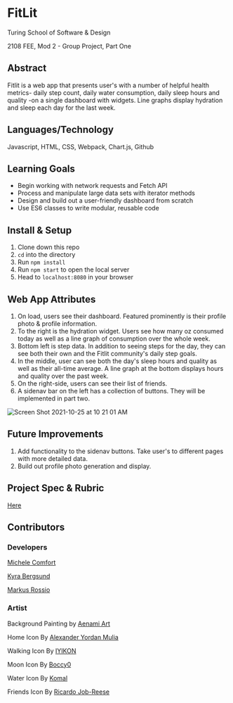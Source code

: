 # FitLit 

Turing School of Software & Design

2108 FEE, Mod 2 - Group Project, Part One

## Abstract
Fitlit is a web app that presents user's with a number of helpful health metrics- daily step count, daily water consumption, daily sleep hours and quality -on a single dashboard with widgets. Line graphs display hydration and sleep each day for the last week.

## Languages/Technology
Javascript, HTML, CSS, Webpack, Chart.js, Github

## Learning Goals
* Begin working with network requests and Fetch API
* Process and manipulate large data sets with iterator methods
* Design and build out a user-friendly dashboard from scratch
* Use ES6 classes to write modular, reusable code

## Install & Setup
1. Clone down this repo
2. `cd` into the directory
3. Run `npm install`
4. Run `npm start` to open the local server
5. Head to `localhost:8080` in your browser

## Web App Attributes
1. On load, users see their dashboard. Featured prominently is their profile photo & profile information.
2. To the right is the hydration widget. Users see how many oz consumed today as well as a line graph of consumption over the whole week.
3. Bottom left is step data. In addition to seeing steps for the day, they can see both their own and the Fitlit community's daily step goals.
4. In the middle, user can see both the day's sleep hours and quality as well as their all-time average. A line graph at the bottom displays hours and quality over the past week.
5. On the right-side, users can see their list of friends.
6. A sidenav bar on the left has a collection of buttons. They will be implemented in part two.

![Screen Shot 2021-10-25 at 10 21 01 AM](https://user-images.githubusercontent.com/49960644/138742446-55fc28d9-62bf-4049-bdbe-ba9ac97dfe28.png)

## Future Improvements
1. Add functionality to the sidenav buttons. Take user's to different pages with more detailed data.
2. Build out profile photo generation and display. 

## Project Spec & Rubric
[Here](http://frontend.turing.io/projects/fitlit.html)

## Contributors
### Developers
[Michele Comfort](https://github.com/michelecomfort)

[Kyra Bergsund](https://github.com/kbergsund)

[Markus Rossio](https://github.com/Markus-Xavier)

### Artist 
Background Painting by [Aenami Art](https://www.artstation.com/aenamiart)

Home Icon By [Alexander Yordan Mulia](https://thenounproject.com/xander.yordan/)

Walking Icon By [IYIKON](https://thenounproject.com/iyikon/)

Moon Icon By [Boccy0](https://thenounproject.com/Boccy0/)

Water Icon By [Komal](https://thenounproject.com/komalraju342/)

Friends Icon By [Ricardo Job-Reese](https://thenounproject.com/jobreesedesigns/)




